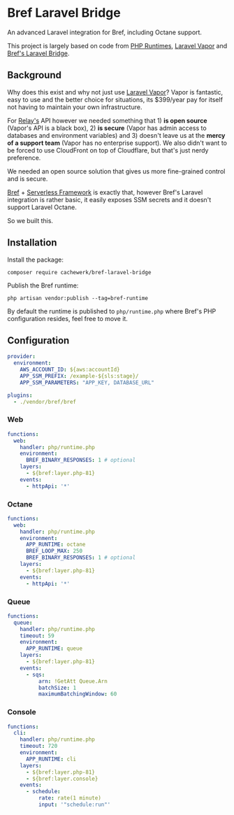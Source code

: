 # Bref Laravel Bridge

An advanced Laravel integration for Bref, including Octane support.

This project is largely based on code from [PHP Runtimes](https://github.com/php-runtime/runtime), [Laravel Vapor](https://github.com/laravel/vapor-core) and [Bref's Laravel Bridge](https://github.com/brefphp/laravel-bridge).

## Background

Why does this exist and why not just use [Laravel Vapor](https://vapor.laravel.com)? Vapor is fantastic, easy to use and the better choice for situations, its $399/year pay for itself not having to maintain your own infrastructure.

For [Relay's](https://relaycache.com) API however we needed something that 1) __is open source__ (Vapor's API is a black box), 2) __is secure__ (Vapor has admin access to databases and environment variables) and 3) doesn't leave us at the __mercy of a support team__ (Vapor has no enterprise support). We also didn't want to be forced to use CloudFront on top of Cloudflare, but that's just nerdy preference.

We needed an open source solution that gives us more fine-grained control and is secure.

[Bref](https://bref.sh) + [Serverless Framework](https://www.serverless.com/) is exactly that, however Bref's Laravel integration is rather basic, it easily exposes SSM secrets and it doesn't support Laravel Octane.

So we built this.

## Installation

Install the package:

```
composer require cachewerk/bref-laravel-bridge
```

Publish the Bref runtime:

```
php artisan vendor:publish --tag=bref-runtime
```

By default the runtime is published to `php/runtime.php` where Bref's PHP configuration resides, feel free to move it.

## Configuration

```yml
provider:
  environment:
    AWS_ACCOUNT_ID: ${aws:accountId}
    APP_SSM_PREFIX: /example-${sls:stage}/
    APP_SSM_PARAMETERS: "APP_KEY, DATABASE_URL"

plugins:
  - ./vendor/bref/bref  
```

### Web

```yml
functions:
  web:
    handler: php/runtime.php
    environment:
      BREF_BINARY_RESPONSES: 1 # optional
    layers:
      - ${bref:layer.php-81}
    events:
      - httpApi: '*'
```

### Octane
```yml
functions:
  web:
    handler: php/runtime.php
    environment:
      APP_RUNTIME: octane
      BREF_LOOP_MAX: 250
      BREF_BINARY_RESPONSES: 1 # optional
    layers:
      - ${bref:layer.php-81}
    events:
      - httpApi: '*'
```

### Queue

```yml
functions:
  queue:
    handler: php/runtime.php
    timeout: 59
    environment:
      APP_RUNTIME: queue
    layers:
      - ${bref:layer.php-81}
    events:
      - sqs:
          arn: !GetAtt Queue.Arn
          batchSize: 1
          maximumBatchingWindow: 60
```

### Console

```yml
functions:
  cli:
    handler: php/runtime.php
    timeout: 720
    environment:
      APP_RUNTIME: cli
    layers:
      - ${bref:layer.php-81}
      - ${bref:layer.console}
    events:
      - schedule:
          rate: rate(1 minute)
          input: '"schedule:run"'
```
